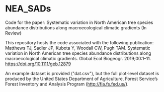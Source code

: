 # NEA_SADs
Code for the paper: Systematic variation in North American tree species abundance distributions along macroecological climatic gradients  (In Review)

This repository hosts the code associated with the following publication: 
Matthews TJ, Sadler JP, Kubota Y, Woodall CW, Pugh TAM. Systematic variation in North American tree species abundance distributions along macroecological climatic gradients. Global Ecol Biogeogr. 2019;00:1–11. https://doi.org/10.1111/geb.12879

An example dataset is provided ("dat.csv"), but the full plot-level dataset is produced by the 
United States  Department of Agriculture, Forest Service’s Forest Inventory and Analysis Program (http://fia.fs.fed.us/).
